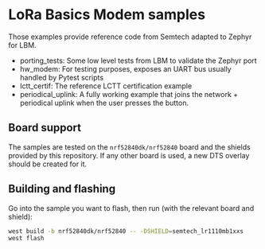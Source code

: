 # LoRa Basics Modem samples

Those examples provide reference code from Semtech adapted to Zephyr for LBM.

* porting_tests: Some low level tests from LBM to validate the Zephyr port
* hw_modem: For testing purposes, exposes an UART bus usually handled by Pytest scripts
* lctt_certif: The reference LCTT certification example
* periodical_uplink: A fully working example that joins the network + periodical uplink when the user presses the button.


## Board support

The samples are tested on the `nrf52840dk/nrf52840` board and the shields provided by this repository.
If any other board is used, a new DTS overlay should be created for it.

## Building and flashing

Go into the sample you want to flash, then run (with the relevant board and shield):

```bash
west build -b nrf52840dk/nrf52840 -- -DSHIELD=semtech_lr1110mb1xxs
west flash
```
